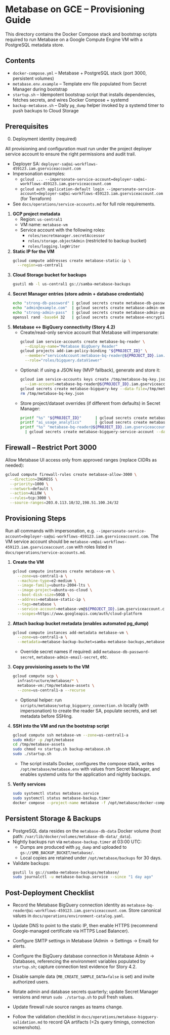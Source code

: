 # Metabase on GCE – Provisioning Guide

This directory contains the Docker Compose stack and bootstrap scripts required to run Metabase on a Google Compute Engine VM with a PostgreSQL metadata store.

## Contents

- `docker-compose.yml` – Metabase + PostgreSQL stack (port 3000, persistent volumes)
- `metabase.env.example` – Template env file populated from Secret Manager during bootstrap
- `startup.sh` – Idempotent bootstrap script that installs dependencies, fetches secrets, and wires Docker Compose + systemd
- `backup-metabase.sh` – Daily `pg_dump` helper invoked by a systemd timer to push backups to Cloud Storage

## Prerequisites

0. Deployment identity (required)

All provisioning and configuration must run under the project deployer service account to ensure the right permissions and audit trail.

- Deployer SA: `deployer-sa@ai-workflows-459123.iam.gserviceaccount.com`
- Impersonation examples:
  - `gcloud ... --impersonate-service-account=deployer-sa@ai-workflows-459123.iam.gserviceaccount.com`
  - `gcloud auth application-default login --impersonate-service-account=deployer-sa@ai-workflows-459123.iam.gserviceaccount.com` (for Terraform)
- See `docs/operations/service-accounts.md` for full role requirements.

1. **GCP project metadata**
   - Region: `us-central1`
   - VM name: `metabase-vm`
   - Service account with the following roles:
     - `roles/secretmanager.secretAccessor`
     - `roles/storage.objectAdmin` (restricted to backup bucket)
     - `roles/logging.logWriter`
2. **Static IP for the VM**
   ```bash
   gcloud compute addresses create metabase-static-ip \
     --region=us-central1
   ```
3. **Cloud Storage bucket for backups**
   ```bash
   gsutil mb -l us-central1 gs://samba-metabase-backups
   ```
4. **Secret Manager entries (store admin + database credentials)**
   ```bash
   echo "strong-db-password" | gcloud secrets create metabase-db-password --data-file=-
   echo "admin@example.com"  | gcloud secrets create metabase-admin-email --data-file=-
   echo "strong-admin-pass"  | gcloud secrets create metabase-admin-password --data-file=-
   openssl rand -base64 32   | gcloud secrets create metabase-encryption-key --data-file=-
   ```
5. **Metabase ↔ BigQuery connectivity (Story 4.2)**
   - Create/read-only service account that Metabase will impersonate:
     ```bash
     gcloud iam service-accounts create metabase-bq-reader \
       --display-name="Metabase BigQuery Reader"
     gcloud projects add-iam-policy-binding "${PROJECT_ID}" \
       --member="serviceAccount:metabase-bq-reader@${PROJECT_ID}.iam.gserviceaccount.com" \
       --role="roles/bigquery.dataViewer"
     ```
   - Optional: if using a JSON key (MVP fallback), generate and store it:
     ```bash
     gcloud iam service-accounts keys create /tmp/metabase-bq-key.json \
       --iam-account=metabase-bq-reader@${PROJECT_ID}.iam.gserviceaccount.com
     gcloud secrets create metabase-bigquery-key --data-file=/tmp/metabase-bq-key.json
     rm /tmp/metabase-bq-key.json
     ```
   - Store project/dataset overrides (if different from defaults) in Secret Manager:
     ```bash
     printf "%s" "${PROJECT_ID}"      | gcloud secrets create metabase-bigquery-project --data-file=-
     printf "ai_usage_analytics"      | gcloud secrets create metabase-bigquery-dataset  --data-file=-
     printf "%s" "metabase-bq-reader@${PROJECT_ID}.iam.gserviceaccount.com" \
       | gcloud secrets create metabase-bigquery-service-account --data-file=-
     ```

## Firewall – Restrict Port 3000

Allow Metabase UI access only from approved ranges (replace CIDRs as needed):

```bash
gcloud compute firewall-rules create metabase-allow-3000 \
  --direction=INGRESS \
  --priority=1000 \
  --network=default \
  --action=ALLOW \
  --rules=tcp:3000 \
  --source-ranges=203.0.113.10/32,198.51.100.24/32
```

## Provisioning Steps

Run all commands with impersonation, e.g. `--impersonate-service-account=deployer-sa@ai-workflows-459123.iam.gserviceaccount.com`. The VM service account should be `metabase-vm@ai-workflows-459123.iam.gserviceaccount.com` with roles listed in `docs/operations/service-accounts.md`.

1. **Create the VM**
   ```bash
   gcloud compute instances create metabase-vm \
     --zone=us-central1-a \
     --machine-type=e2-medium \
     --image-family=ubuntu-2004-lts \
     --image-project=ubuntu-os-cloud \
     --boot-disk-size=50GB \
     --address=metabase-static-ip \
     --tags=metabase \
     --service-account=metabase-vm@${PROJECT_ID}.iam.gserviceaccount.com \
     --scopes=https://www.googleapis.com/auth/cloud-platform
   ```
2. **Attach backup bucket metadata (enables automated pg_dump)**
   ```bash
   gcloud compute instances add-metadata metabase-vm \
     --zone=us-central1-a \
     --metadata=metabase-backup-bucket=samba-metabase-backups,metabase-site-url=https://metabase.example.com,metabase-bq-project-secret=metabase-bigquery-project,metabase-bq-dataset-secret=metabase-bigquery-dataset,metabase-bq-service-account-secret=metabase-bigquery-service-account,metabase-bq-credentials-secret=metabase-bigquery-key
   ```
   - Override secret names if required: add `metabase-db-password-secret`, `metabase-admin-email-secret`, etc.
3. **Copy provisioning assets to the VM**
   ```bash
   gcloud compute scp \
     infrastructure/metabase/* \
     metabase-vm:/tmp/metabase-assets \
     --zone=us-central1-a --recurse
   ```
   - Optional helper: run `scripts/metabase/setup_bigquery_connection.sh` locally (with impersonation) to create the reader SA, populate secrets, and set metadata before SSHing.
4. **SSH into the VM and run the bootstrap script**
   ```bash
   gcloud compute ssh metabase-vm --zone=us-central1-a
   sudo mkdir -p /opt/metabase
   cd /tmp/metabase-assets
   sudo chmod +x startup.sh backup-metabase.sh
   sudo ./startup.sh
   ```
   - The script installs Docker, configures the compose stack, writes `/opt/metabase/metabase.env` with values from Secret Manager, and enables systemd units for the application and nightly backups.

5. **Verify services**
   ```bash
   sudo systemctl status metabase.service
   sudo systemctl status metabase-backup.timer
   docker compose --project-name metabase -f /opt/metabase/docker-compose.yml ps
   ```

## Persistent Storage & Backups

- PostgreSQL data resides on the `metabase-db-data` Docker volume (host path: `/var/lib/docker/volumes/metabase-db-data/_data`).
- Nightly backups run via `metabase-backup.timer` at 03:00 UTC:
  - Dumps are produced with `pg_dump` and uploaded to `gs://$MB_BACKUP_BUCKET/metabase/`.
  - Local copies are retained under `/opt/metabase/backups` for 30 days.
- Validate backups:
  ```bash
  gsutil ls gs://samba-metabase-backups/metabase/
  sudo journalctl -u metabase-backup.service --since "1 day ago"
  ```

## Post-Deployment Checklist

- Record the Metabase BigQuery connection identity as `metabase-bq-reader@ai-workflows-459123.iam.gserviceaccount.com`. Store canonical values in `docs/operations/environment-catalog.yaml`.

- Update DNS to point to the static IP, then enable HTTPS (recommend Google-managed certificate via HTTPS Load Balancer).
- Configure SMTP settings in Metabase (Admin → Settings → Email) for alerts.
- Configure the BigQuery database connection in Metabase Admin → Databases, referencing the environment variables populated by `startup.sh`; capture connection test evidence for Story 4.2.
- Disable sample data (`MB_CREATE_SAMPLE_DATA=false` is set) and invite authorized users.
- Rotate admin and database secrets quarterly; update Secret Manager versions and rerun `sudo ./startup.sh` to pull fresh values.
- Update firewall rule source ranges as teams change.
- Follow the validation checklist in `docs/operations/metabase-bigquery-validation.md` to record QA artifacts (<2s query timings, connection screenshots).

